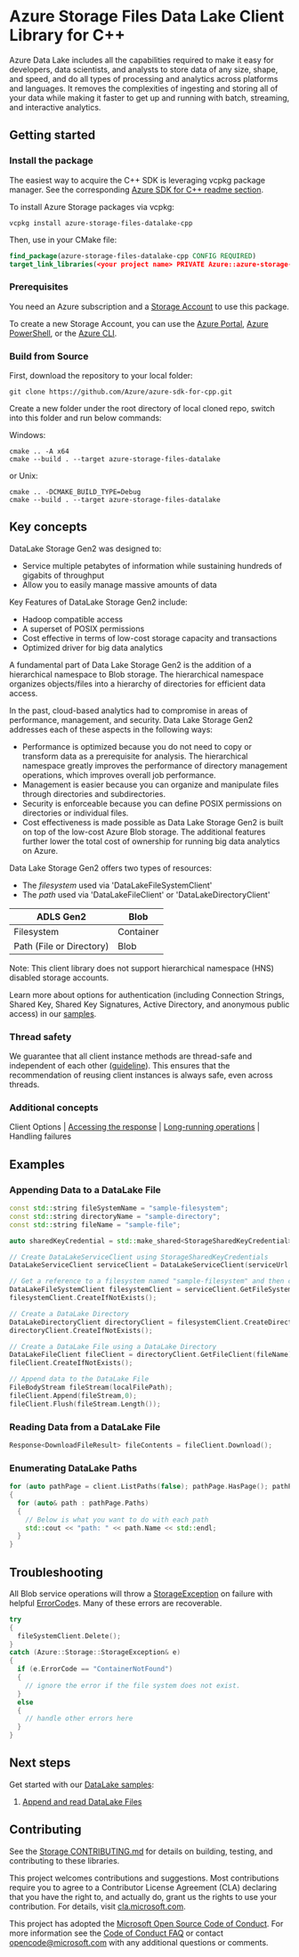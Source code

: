 # Azure Storage Files Data Lake Client Library for C++

Azure Data Lake includes all the capabilities required to make it easy for developers, data scientists, and analysts to store data of any size, shape, and speed, and do all types of processing and analytics across platforms and languages. It removes the complexities of ingesting and storing all of your data while making it faster to get up and running with batch, streaming, and interactive analytics.

## Getting started

### Install the package

The easiest way to acquire the C++ SDK is leveraging vcpkg package manager. See the corresponding [Azure SDK for C++ readme section][azsdk_vcpkg_install].

To install Azure Storage packages via vcpkg:

```batch
vcpkg install azure-storage-files-datalake-cpp
```

Then, use in your CMake file:

```CMake
find_package(azure-storage-files-datalake-cpp CONFIG REQUIRED)
target_link_libraries(<your project name> PRIVATE Azure::azure-storage-files-datalake)
```

### Prerequisites

You need an Azure subscription and a [Storage Account][storage_account_overview] to use this package.

To create a new Storage Account, you can use the [Azure Portal][create_account_with_azure_portal], [Azure PowerShell][create_account_with_powershell], or the [Azure CLI][create_account_with_azure_cli].

### Build from Source

First, download the repository to your local folder:

```batch
git clone https://github.com/Azure/azure-sdk-for-cpp.git
```

Create a new folder under the root directory of local cloned repo, switch into this folder and run below commands:

Windows:

```batch
cmake .. -A x64
cmake --build . --target azure-storage-files-datalake
```

or Unix:

```batch
cmake .. -DCMAKE_BUILD_TYPE=Debug
cmake --build . --target azure-storage-files-datalake
```

## Key concepts

DataLake Storage Gen2 was designed to:
- Service multiple petabytes of information while sustaining hundreds of gigabits of throughput
- Allow you to easily manage massive amounts of data

Key Features of DataLake Storage Gen2 include:
- Hadoop compatible access
- A superset of POSIX permissions
- Cost effective in terms of low-cost storage capacity and transactions
- Optimized driver for big data analytics

A fundamental part of Data Lake Storage Gen2 is the addition of a hierarchical namespace to Blob storage. The hierarchical namespace organizes objects/files into a hierarchy of directories for efficient data access.

In the past, cloud-based analytics had to compromise in areas of performance, management, and security. Data Lake Storage Gen2 addresses each of these aspects in the following ways:
- Performance is optimized because you do not need to copy or transform data as a prerequisite for analysis. The hierarchical namespace greatly improves the performance of directory management operations, which improves overall job performance.
- Management is easier because you can organize and manipulate files through directories and subdirectories.
- Security is enforceable because you can define POSIX permissions on directories or individual files.
- Cost effectiveness is made possible as Data Lake Storage Gen2 is built on top of the low-cost Azure Blob storage. The additional features further lower the total cost of ownership for running big data analytics on Azure.

Data Lake Storage Gen2 offers two types of resources:

- The _filesystem_ used via 'DataLakeFileSystemClient'
- The _path_ used via 'DataLakeFileClient' or 'DataLakeDirectoryClient'

|ADLS Gen2 	                | Blob       |
| --------------------------| ---------- |
|Filesystem                 | Container  | 
|Path (File or Directory)   | Blob       |

Note: This client library does not support hierarchical namespace (HNS) disabled storage accounts.

Learn more about options for authentication (including Connection Strings, Shared Key, Shared Key Signatures, Active Directory, and anonymous public access) in our [samples](https://github.com/Azure/azure-sdk-for-cpp/tree/main/sdk/storage/azure-storage-files-datalake/samples).

### Thread safety

We guarantee that all client instance methods are thread-safe and independent of each other ([guideline](https://azure.github.io/azure-sdk/cpp_introduction.html#thread-safety)). This ensures that the recommendation of reusing client instances is always safe, even across threads.

### Additional concepts

Client Options | [Accessing the response](https://github.com/Azure/azure-sdk-for-cpp#response-t-model-types) | [Long-running operations](https://github.com/Azure/azure-sdk-for-cpp#long-running-operations) | Handling failures

## Examples

### Appending Data to a DataLake File

```C++
const std::string fileSystemName = "sample-filesystem";
const std::string directoryName = "sample-directory";
const std::string fileName = "sample-file";

auto sharedKeyCredential = std::make_shared<StorageSharedKeyCredential>(accountName, accountKey);

// Create DataLakeServiceClient using StorageSharedKeyCredentials
DataLakeServiceClient serviceClient = DataLakeServiceClient(serviceUrl, sharedKeyCredential);

// Get a reference to a filesystem named "sample-filesystem" and then create it
DataLakeFileSystemClient filesystemClient = serviceClient.GetFileSystemClient(fileSystemName);
filesystemClient.CreateIfNotExists();

// Create a DataLake Directory
DataLakeDirectoryClient directoryClient = filesystemClient.CreateDirectory(directoryName);
directoryClient.CreateIfNotExists();

// Create a DataLake File using a DataLake Directory
DataLakeFileClient fileClient = directoryClient.GetFileClient(fileName);
fileClient.CreateIfNotExists();

// Append data to the DataLake File
FileBodyStream fileStream(localFilePath);
fileClient.Append(fileStream,0);
fileClient.Flush(fileStream.Length());
```
### Reading Data from a DataLake File
```C++
Response<DownloadFileResult> fileContents = fileClient.Download();
```

### Enumerating DataLake Paths
```C++
for (auto pathPage = client.ListPaths(false); pathPage.HasPage(); pathPage.MoveToNextPage())
{
  for (auto& path : pathPage.Paths)
  {
    // Below is what you want to do with each path
    std::cout << "path: " << path.Name << std::endl;
  }
}
```

## Troubleshooting

All Blob service operations will throw a [StorageException](https://github.com/Azure/azure-sdk-for-cpp/blob/main/sdk/storage/azure-storage-common/inc/azure/storage/common/storage_exception.hpp)
on failure with helpful [ErrorCode](https://learn.microsoft.com/en-us/rest/api/storageservices/blob-service-error-codes)s.
Many of these errors are recoverable.

```C++
try
{
  fileSystemClient.Delete();
}
catch (Azure::Storage::StorageException& e)
{
  if (e.ErrorCode == "ContainerNotFound")
  {
    // ignore the error if the file system does not exist.
  }
  else
  {
    // handle other errors here
  }
}
```

## Next steps

Get started with our [DataLake samples](https://github.com/Azure/azure-sdk-for-cpp/tree/main/sdk/storage/azure-storage-files-datalake/samples):

1. [Append and read DataLake Files](https://github.com/Azure/azure-sdk-for-cpp/blob/main/sdk/storage/azure-storage-files-datalake/samples/datalake_getting_started.cpp)

## Contributing

See the [Storage CONTRIBUTING.md][storage_contrib] for details on building,
testing, and contributing to these libraries.

This project welcomes contributions and suggestions.  Most contributions require
you to agree to a Contributor License Agreement (CLA) declaring that you have
the right to, and actually do, grant us the rights to use your contribution. For
details, visit [cla.microsoft.com][cla].

This project has adopted the [Microsoft Open Source Code of Conduct][coc].
For more information see the [Code of Conduct FAQ][coc_faq]
or contact [opencode@microsoft.com][coc_contact] with any
additional questions or comments.

<!-- LINKS -->
[azsdk_vcpkg_install]: https://github.com/Azure/azure-sdk-for-cpp#download--install-the-sdk
[storage_account_overview]: https://learn.microsoft.com/en-us/azure/storage/common/storage-account-overview
[create_account_with_azure_portal]: https://learn.microsoft.com/en-us/azure/storage/common/storage-account-create?tabs=azure-portal
[create_account_with_powershell]: https://learn.microsoft.com/en-us/azure/storage/common/storage-account-create?tabs=azure-powershell
[create_account_with_azure_cli]: https://learn.microsoft.com/en-us/azure/storage/common/storage-account-create?tabs=azure-cli
[storage_contrib]: https://github.com/Azure/azure-sdk-for-cpp/blob/main/CONTRIBUTING.md
[cla]: https://cla.microsoft.com
[coc]: https://opensource.microsoft.com/codeofconduct/
[coc_faq]: https://opensource.microsoft.com/codeofconduct/faq/
[coc_contact]: mailto:opencode@microsoft.com